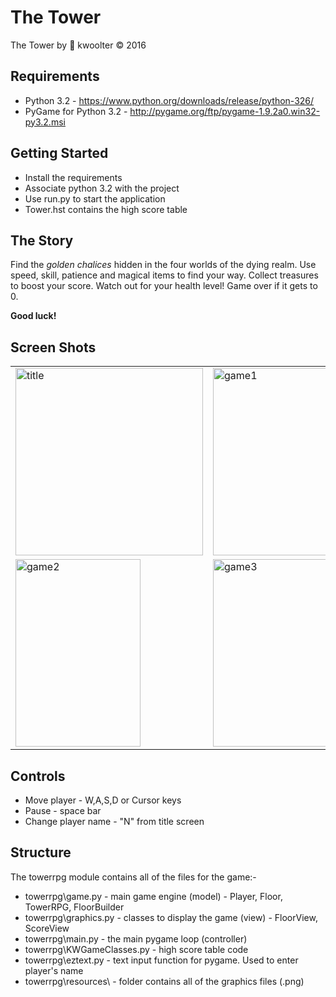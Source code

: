 # The Tower
The Tower by :monkey: kwoolter :copyright: 2016

## Requirements
- Python 3.2 - https://www.python.org/downloads/release/python-326/
- PyGame for Python 3.2 - http://pygame.org/ftp/pygame-1.9.2a0.win32-py3.2.msi

## Getting Started
- Install the requirements
- Associate python 3.2 with the project
- Use run.py to start the application
- Tower.hst contains the high score table

## The Story
Find the *golden chalices* hidden in the four worlds of the dying realm.
Use speed, skill, patience and magical items to find your way.  Collect treasures to boost your score.
Watch out for your health level!  Game over if it gets to 0.

**Good luck!**

## Screen Shots
<table>
<tr>
<td>
<img height=300 width=300 src="https://github.com/kwoolter/Tower2/blob/master/game_template/screenshots/title.PNG" alt="title">
</td>
<td>
<img height=300 width=300 src="https://github.com/kwoolter/Tower2/blob/master/game_template/screenshots/game1.PNG" alt="game1">
</td>
</tr>
<tr>
<td>
<img height=300 width=200 src="https://github.com/kwoolter/Tower2/blob/master/game_template/screenshots/game2.PNG" alt="game2">
</td>
<td>
<img height=300 width=200 src="https://github.com/kwoolter/Tower2/blob/master/game_template/screenshots/game3.PNG" alt="game3">
</td>
</tr>
</table>

## Controls
- Move player - W,A,S,D or Cursor keys
- Pause - space bar
- Change player name - "N" from title screen

## Structure
The towerrpg module contains all of the files for the game:-
- towerrpg\game.py - main game engine (model) - Player, Floor, TowerRPG, FloorBuilder
- towerrpg\graphics.py - classes to display the game (view) - FloorView, ScoreView
- towerrpg\main.py - the main pygame loop (controller)
- towerrpg\KWGameClasses.py - high score table code
- towerrpg\eztext.py - text input function for pygame.  Used to enter player's name
- towerrpg\resources\ - folder contains all of the graphics files (.png)
